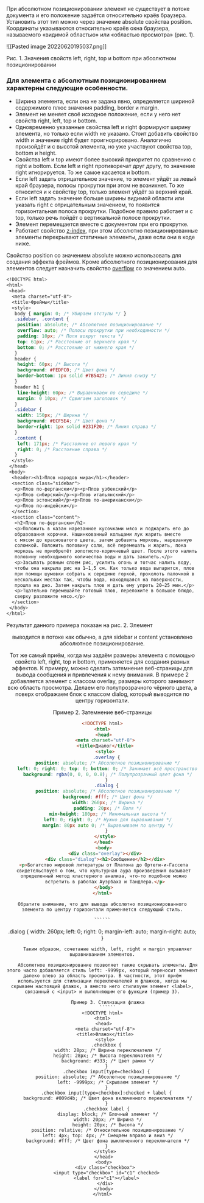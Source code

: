При абсолютном позиционировании элемент не существует в потоке документа и его положение задаётся относительно краёв браузера. Установить этот тип можно через значение absolute свойства position. Координаты указываются относительно краёв окна браузера, называемого «видимой областью» или «областью просмотра» (рис. 1).

![[Pasted image 20220620195037.png]]

Рис. 1. Значения свойств left, right, top и bottom при абсолютном позиционировании

### Для элемента с абсолютным позиционированием характерны следующие особенности.

-   Ширина элемента, если она не задана явно, определяется шириной содержимого плюс значения padding, border и margin.
-   Элемент не меняет своё исходное положение, если у него нет свойств right, left, top и bottom.
-   Одновременно указанные свойства left и right формируют ширину элемента, но только если width не указано. Стоит добавить свойство width и значение right будет проигнорировано. Аналогично произойдёт и с высотой элемента, но уже участвуют свойства top, bottom и height.
-   Свойства left и top имеют более высокий приоритет по сравнению с right и bottom. Если left и right противоречат друг другу, то значение right игнорируется. То же самое касается и bottom.
-   Если left задать отрицательное значение, то элемент уйдёт за левый край браузера, полосы прокрутки при этом не возникнет. То же относится и к свойству top, только элемент уйдёт за верхний край.
-   Если left задать значение больше ширины видимой области или указать right с отрицательным значением, то появится горизонтальная полоса прокрутки. Подобное правило работает и с top, только речь пойдёт о вертикальной полосе прокрутки.
-   Элемент перемещается вместе с документом при его прокрутке.
-   Работает свойство [z-index](https://webref.ru/css/z-index), при этом абсолютно позиционированные элементы перекрывают статичные элементы, даже если они в коде ниже.

Свойство position со значением absolute можно использовать для создания эффекта фреймов. Кроме абсолютного позиционирования для элементов следует назначить свойство [overflow](https://webref.ru/css/overflow) со значением auto.

```CSS
<!DOCTYPE html>
<html>
 <head>
  <meta charset="utf-8">
  <title>Фреймы</title>
  <style>
   body { margin: 0; /* Убираем отступы */ }
   .sidebar, .content { 
    position: absolute; /* Абсолютное позиционирование */
    overflow: auto; /* Полосы прокрутки при необходимости */
    padding: 10px; /* Поля вокруг текста */
    top: 61px; /* Расстояние от верхнего края */
    bottom: 0; /* Расстояние от нижнего края */
   }
   header {
    height: 60px; /* Высота */
    background: #FEDFC0; /* Цвет фона */
    border-bottom: 1px solid #7B5427; /* Линия снизу */
   }
   header h1 { 
    line-height: 60px; /* Выравниваем по середине */
    margin: 0 10px; /* Сдвигаем заголовок */
   }
   .sidebar { 
    width: 150px; /* Ширина */
    background: #ECF5E4; /* Цвет фона */
    border-right: 1px solid #231F20; /* Линия справа */
   }
   .content {
    left: 171px; /* Расстояние от левого края */ 
    right: 0; /* Расстояние справа */
   }
  </style>
 </head>
 <body>
  <header><h1>Плов народов мира</h1></header>
  <section class="sidebar">
   <p>Плов по-фергански</p><p>Плов узбекский</p>
   <p>Плов сибирский</p><p>Плов итальянский</p>
   <p>Плов эстонский</p><p>Плов по-американски</p>
   <p>Плов по-индейски</p>
  </section>
  <section class="content">
   <h2>Плов по-фергански</h2>
   <p>Положить в казан нарезанное кусочками мясо и поджарить его до 
   образования корочки. Нашинкованный кольцами лук жарить вместе 
   с мясом до красноватого цвета, затем добавить морковь, нарезанную 
   соломкой. Положить половину соли, всё перемешать и жарить, пока 
   морковь не приобретёт золотисто-коричневый цвет. После этого налить 
   половину необходимого количества воды и дать закипеть.</p> 
   <p>Засыпать ровным слоем рис, усилить огонь и тотчас налить воду, 
   чтобы она накрыла рис на 1–1,5 см. Как только вода выпарится, плов 
   при помощи шумовки собрать к середине горкой, проколоть палочкой в 
   нескольких местах так, чтобы вода, находящаяся на поверхности, 
   прошла на дно. Затем накрыть плов и дать ему упреть 20–25 мин.</p>
   <p>Тщательно перемешайте готовый плов, переложите в большое блюдо, 
   сверху разложите мясо.</p>
  </section>
 </body>
</html>
```
Результат данного примера показан на рис. 2. Элемент <header> выводится в потоке как обычно, а для sidebar и content установлено абсолютное позиционирование.
	
	
Тот же самый приём, когда мы задаём размеры элемента с помощью свойств left, right, top и bottom, применяется для создания разных эффектов. К примеру, можно сделать затемнение веб-страницы для вывода сообщения и привлечения к нему внимания. В примере 2 добавляется элемент с классом overlay, размеры которого занимают всю область просмотра. Делаем его полупрозрачного чёрного цвета, а поверх отображаем блок с классом dialog, который выводится по центру горизонтали.
	
Пример 2. Затемнение веб-страницы
	
```html
<!DOCTYPE html>
<html>
 <head>
  <meta charset="utf-8">
  <title>Диалог</title>
  <style>
   .overlay {
    position: absolute; /* Абсолютное позиционирование */
    left: 0; right: 0; top: 0; bottom: 0; /* Занимает всё пространство */
    background: rgba(0, 0, 0, 0.8); /* Полупрозрачный цвет фона */
   }
   .dialog {
    position: absolute; /* Абсолютное позиционирование */
    background: #fff; /* Цвет фона */
    width: 260px; /* Ширина */
    padding: 20px; /* Поля */
    min-height: 180px; /* Минимальная высота */
    left: 0; right: 0; /* Нужно для выравнивания */
    margin: 80px auto 0; /* Выравниваем по центру */
   }
  </style>
 </head>
 <body>
  <div class="overlay"></div>
  <div class="dialog"><h2>Сообщение</h2></div>
  <p>Богатство мировой литературы от Платона до Ортеги-и-Гассета 
  свидетельствует о том, что культурная аура произведения вызывает 
  определенный метод кластерного анализа, что-то подобное можно 
  встретить в работах Ауэрбаха и Тандлера.</p>
 </body>
</html>
```
	
	Обратите внимание, что для вывода абсолютно позиционированного элемента по центру горизонтали применяется следующий стиль.
	
	``````
.dialog {
  width: 260px;
  left: 0; right: 0;
  margin-left: auto; margin-right: auto;
}
```
	Таким образом, сочетание width, left, right и margin управляет выравниванием элементов.
	
	Абсолютное позиционирование позволяет также скрывать элементы. Для этого часто добавляется стиль left: -9999px, который переносит элемент далеко влево за область просмотра. В частности, этот приём используется для стилизации переключателей и флажков, когда мы скрываем настоящий флажок, а вместо него стилизуем элемент <label>, связанный с <input> и выполняющим его функции (пример 3).
	
	Пример 3. Стилизация флажка
	``````
<!DOCTYPE html>
<html>
 <head>
  <meta charset="utf-8">
  <title>Флажок</title>
  <style>
   .checkbox {
    width: 28px; /* Ширина переключателя */
    height: 28px; /* Высота переключателя */
    background: #333; /* Цвет рамки */
   }
   .checkbox input[type=checkbox] {
    position: absolute; /* Абсолютное позиционирование */
    left: -9999px; /* Скрываем элемент */
   }
   .checkbox input[type=checkbox]:checked + label {
    background: #009d4b; /* Цвет фона включенного переключателя */
   }
   .checkbox label {
    display: block; /* Блочный элемент */
    width: 20px; /* Ширина */
    height: 20px; /* Высота */
    position: relative; /* Относительное позиционирование */
    left: 4px; top: 4px; /* Смещаем вправо и вниз */
    background: #fff; /* Цвет фона выключенного переключателя */
   }
  </style>
 </head>
 <body>
  <div class="checkbox">
   <input type="checkbox" id="c1" checked>
   <label for="c1"></label>
  </div>
 </body>
</html>
```
	
